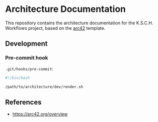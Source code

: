 # Architecture Documentation

This repository contains the architecture documentation for the K.S.C.H. Workflows project, based on the [arc42](https://arc42.org/overview) template.

## Development

### Pre-commit hook

`.git/hooks/pre-commit`:

```sh
#!/bin/bash

/path/to/architecture/dev/render.sh
```

## References

- https://arc42.org/overview
